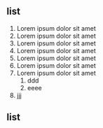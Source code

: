 ## list 

1. Lorem ipsum dolor sit amet
1. Lorem ipsum dolor sit amet
1. Lorem ipsum dolor sit amet
1. Lorem ipsum dolor sit amet
1. Lorem ipsum dolor sit amet
1. Lorem ipsum dolor sit amet
1. Lorem ipsum dolor sit amet
    1. ddd
    2. eeee
1. jjj

## list 

